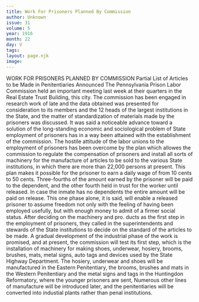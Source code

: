 ```yaml
---
title: Work For Prisoners Planned By Commission
author: Unknown
issue: 31
volume: 5
year: 1916
month: 22
day: V
tags:
layout: page.njk
image:
---
```

WORK FOR PRISONERS PLANNED BY COMMISSION    Partial List of Articles to be Made in Penitentiaries Announced       The Pennsylvania Prison Labor Commission held an important meeting last week at their quarters in the Real Estate Trust Building, this city. The commission has been engaged in research work of late and the data obtained was presented for consideration to its members and the 12 heads of the largest institutions in the State, and the matter of standardization of materials made by the prisoners was discussed.       It was said a noticeable advance toward a solution of the long-standing economic and sociological problem of State employment of prisoners has in a way been attained with the establishment of the commission.       The hostile attitude of the labor unions to the employment of prisoners has been overcome by the plan which allowes the commission to regulate the compensation of prisoners and install all sorts of machinery for the manufacture of articles to be sold to the various State institutions, in which there are more than 22,000 persons at present. This plan makes it possible for the prisoner to earn a daily wage of from 10 cents to 50 cents. Three-fourths of the amount earned by the prisoner will be paid to the dependent, and the other fourth held in trust for the worker until released. In case the inmate has no dependents the entire amount will be paid on release. This one phase alone, it is said, will enable a released prisoner to assume freedom not only with the feeling of having been employed usefully, but with enough money to admit of a firmer social status.       After deciding on the machinery and pro. ducts as the first step in the employment of prisoners, they called in the superintendents and stewards of the State institutions to decide on the standard of the articles to be made.       A gradual development of the industrial phase of the work is promised, and at present, the commission will test its first step, which is the installation of machinery for making shoes, underwear, hosiery, brooms, brushes, mats, metal signs, auto tags and devices used by the State Highway Department. The hosiery, underwear and shoes will be manufactured in the Eastern Penitentiary, the brooms, brushes and mats in the Western Penitentiary and the metal signs and tags in the Huntingdon Reformatory, where the younger prisoners are sent, Numerous other lines of manufacture will be introduced later, and the penitentiaries will be converted into industial plants rather than penal institutions.    

